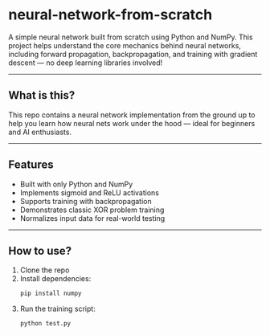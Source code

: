 # neural-network-from-scratch

A simple neural network built from scratch using Python and NumPy. This project helps understand the core mechanics behind neural networks, including forward propagation, backpropagation, and training with gradient descent — no deep learning libraries involved!

---

## What is this?

This repo contains a neural network implementation from the ground up to help you learn how neural nets work under the hood — ideal for beginners and AI enthusiasts.

---

## Features

- Built with only Python and NumPy  
- Implements sigmoid and ReLU activations  
- Supports training with backpropagation  
- Demonstrates classic XOR problem training  
- Normalizes input data for real-world testing

---

## How to use?

1. Clone the repo  
2. Install dependencies:  
   ```bash
   pip install numpy
3. Run the training script:
    ```bash
   python test.py